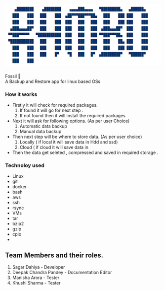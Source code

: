 # ![Rambo](https://github.com/Fosssil/Rambo/blob/main/rambo.png)
Fossil :wilted_flower: <br>
A Backup and Restore app for linux based OSs
### How it works
* Firstly it will check for required packages.
    1. If found it will go for next step .
    2. If not found then it will install the required packages 
* Next it will ask for following options. (As per user Choice)
    1. Automatic data backup  
    2. Manual data backup 
* Then next step will be where to store data. (As per user choice)
    1. Locally  ( if local it will save data in Hdd and ssd)
    2. Cloud  ( if cloud it will save data in 
* Then the data get seleted , compressed and saved in required storage .

### Technoloy used 
 * Linux
 * git
 * docker
 * bash 
 * aws
 * ssh
 * rsync
 * VMs
 * tar
 * bzip2
 * gzip
 * cpio
 * 
   
   
 























## Team Members and their roles.
1. Sagar Dahiya - Developer 
2. Deepak Chandra Pandey - Documentation Editor
3. Manisha Arora - Tester
4. Khushi Sharma - Tester


